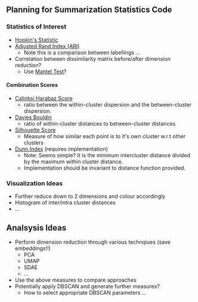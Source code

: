 Planning for Summarization Statistics Code
------------------------------------------
### Statistics of Interest
- [Hopkin's Statistic](https://en.wikipedia.org/wiki/Hopkins_statistic)
- [Adjusted Rand Index (ARI)](https://scikit-learn.org/stable/modules/generated/sklearn.metrics.adjusted_rand_score.html#sklearn.metrics.adjusted_rand_score)
   - Note this is a comparison between labellings ...
- Correlation between dissimilarity matrix before/after dimension reduction?
   - Use [Mantel Test](https://en.wikipedia.org/wiki/Mantel_test)?
 
 #### Combination Scores
- [Calinksi Harabaz Score](https://scikit-learn.org/stable/modules/generated/sklearn.metrics.calinski_harabaz_score.html#sklearn.metrics.calinski_harabaz_score)
   - ratio between the within-cluster dispersion and the between-cluster dispersion.
- [Davies Bouldin](https://scikit-learn.org/stable/modules/generated/sklearn.metrics.davies_bouldin_score.html#sklearn.metrics.davies_bouldin_score)
   - ratio of within-cluster distances to between-cluster distances
- [Silhouette Score](https://scikit-learn.org/stable/modules/generated/sklearn.metrics.silhouette_score.html#sklearn.metrics.silhouette_score)
   - Measure of how similar each point is to it's own cluster w.r.t other clusters
- [Dunn Index](https://en.wikipedia.org/wiki/Dunn_index) (requires implementation)
   - Note: Seems simple? It is the minimum intercluster distance divided by the maximum within cluster distance.
   - Implementation should be invariant to distance function provided.

### Visualization Ideas
- Further reduce down to 2 dimensions and colour accordingly
- Histogram of inter/intra cluster distances
-  ...
 
 Analsysis Ideas
 ---------------
- Perform dimension reduction through various technqiues (save embeddings!!)
   - PCA
   - UMAP
   - SDAE
   - ...
- Use the above measures to compare approaches
- Potentially apply DBSCAN and generate further measures?
   - How to select appropriate DBSCAN parameters ...
